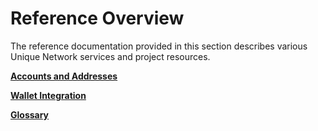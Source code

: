 # Reference Overview

The reference documentation provided in this section describes various Unique Network services and project resources. 

**[Accounts and Addresses](addresses.md)**

**[Wallet Integration](wallet-integration.md)**

**[Glossary](glossary.md)**